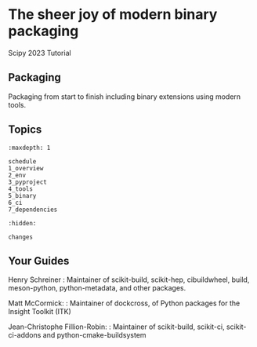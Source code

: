 # The sheer joy of modern binary packaging

Scipy 2023 Tutorial

## Packaging

Packaging from start to finish including binary extensions using modern tools.


## Topics

```{toctree}
:maxdepth: 1

schedule
1_overview
2_env
3_pyproject
4_tools
5_binary
6_ci
7_dependencies
```

```{toctree}
:hidden:

changes
```


## Your Guides

Henry Schreiner
: Maintainer of scikit-build, scikit-hep, cibuildwheel, build, meson-python, python-metadata, and other packages.

Matt McCormick:
: Maintainer of dockcross, of Python packages for the Insight Toolkit (ITK)

Jean-Christophe Fillion-Robin:
: Maintainer of scikit-build, scikit-ci, scikit-ci-addons and python-cmake-buildsystem
